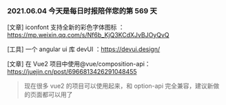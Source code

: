 ### 2021.06.04 今天是每日时报陪伴您的第 569 天

[文章] iconfont 支持全新的彩色字体图标 ：<https://mp.weixin.qq.com/s/Nf6b_KjQ3KCdXJvBJOyQvQ>

[工具] 一个 angular ui 库 devUI ：<https://devui.design/>

[文章] 在 Vue2 项目中使用@vue/composition-api：<https://juejin.cn/post/6966813426291048455>

> 现在很多 vue2 的项目可以使用起来，和 option-api 完全兼容，建议新做的页面都可以用了
